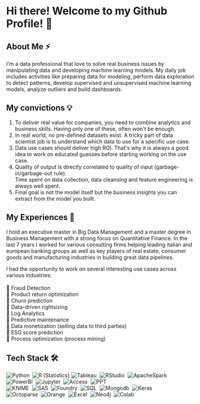 # Hi there! Welcome to my Github Profile! 👋

## About Me ⚡

I'm a data professional that love to solve real business issues by manipulating data and developing machine learning models. My daily job includes activities like preparing data for modeling, perform data exploration to detect patterns, develop supervised and unsupervised machine learning models, analyze outliers and build dashboards.

## My convictions 💡
1. To deliver real value for companies, you need to combine analytics and business skills. Having only one of these, often won't be enough.
2. In real world, no pre-defined datasets exist. A tricky part of data scientist job is to understand which data to use for a specific use case. 
3. Data use cases should deliver high ROI. That's why it is always a good idea to work on educated guesses before starting working on the use case.
4. Quality of output is directly correlated to quality of input (garbage-in/garbage-out rule).\
Time spent on data collection, data cleansing and feature engineering is always well spent.
4. Final goal is not the model itself but the business insights you can extract from the model you built. 

## My Experiences 🌱

I hold an executive master in Big Data Management and a master degree in Business Management with a strong focus on Quantitative Finance. In the last 7 years I worked for various consulting firms helping leading italian and european banking groups as well as key players of real estate, consumer goods and manufacturing industries in building great data pipelines. 

I had the opportunity to work on several interesting use cases across various industries:\
\
🎯 Fraud Detection\
🎯 Product return optimization\
🎯 Churn prediction\
🎯 Data-driven rightsizing\
🎯 Log Analytics\
🎯 Predictive maintenance\
🎯 Data monetization (selling data to third parties)\
🎯 ESG score prediction\
🎯 Process optimization (process mining)

## Tech Stack 🛠
![Python](https://img.shields.io/badge/-Python-05122A?style=flat&logo=python)&nbsp;
![R (Statistics)](https://img.shields.io/badge/-R-05122A?style=flat&logo=R&logoColor=276DC3)
![Tableau](https://img.shields.io/badge/-Tableau-05122A?style=flat&logo=tableau)&nbsp;
![RStudio](https://img.shields.io/badge/-RStudio-05122A?style=flat&logo=rstudio)&nbsp;
![ApacheSpark](https://img.shields.io/badge/-Spark-05122A?style=flat&logo=apachespark)&nbsp;\
![PowerBI](https://img.shields.io/badge/-PowerBI-05122A?style=flat&logo=powerbi)&nbsp;
![Jupyter](https://img.shields.io/badge/-Jupyter-05122A?style=flat&logo=jupyter)&nbsp;
![Access](https://img.shields.io/badge/-MS_Access-05122A?style=flat&logo=microsoftaccess)&nbsp;
![PPT](https://img.shields.io/badge/-MS_PowerPoint-05122A?style=flat&logo=microsoftpowerpoint)&nbsp;\
![KNIME](https://img.shields.io/badge/-Knime-05122A?style=flat&logo=KNIME)&nbsp;
![SAS](https://img.shields.io/badge/-Sas-05122A?style=flat&logo=SAS)&nbsp;
![Foundry](https://img.shields.io/badge/-Foundry-05122A?style=flat&logo=foundry)&nbsp;
![SQL](https://img.shields.io/badge/-SQL-05122A?style=flat&logo=sql)&nbsp;
![Mongodb](https://img.shields.io/badge/-MongoDB-05122A?style=flat&logo=mongodb)&nbsp;
![Keras](https://img.shields.io/badge/-Keras-05122A?style=flat&logo=keras)&nbsp;\
![Octoparse](https://img.shields.io/badge/-Octoparse-05122A?style=flat&logo=orange)&nbsp;
![Orange](https://img.shields.io/badge/-Orange-05122A?style=flat&logo=octoparse)&nbsp;
![Excel](https://img.shields.io/badge/-Excel-05122A?style=flat&logo=microsoftexcel)&nbsp;
![Neo4j](https://img.shields.io/badge/-Neo4j-05122A?style=flat&logo=neo4j)&nbsp;
![Colab](https://img.shields.io/badge/-GoogleColab-05122A?style=flat&logo=googlecolab)&nbsp;
